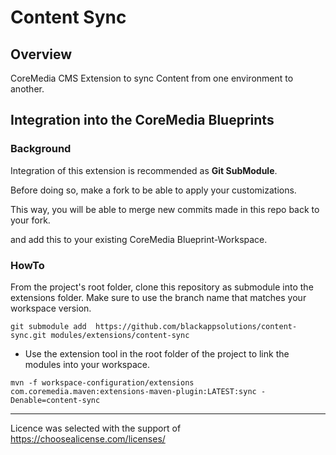 # Content Sync

## Overview
CoreMedia CMS Extension to sync Content from one environment to another.

## Integration into the CoreMedia Blueprints

### Background

Integration of this extension is recommended as **Git SubModule**.
                                                  
Before doing so, make a fork to be able to apply your customizations.

This way, you will be able to merge new commits made in this repo back to your fork.

and add this to your existing CoreMedia Blueprint-Workspace.
 
### HowTo

From the project's root folder, clone this repository as submodule into the extensions folder. Make sure to use the branch name that matches your workspace version. 
```
git submodule add  https://github.com/blackappsolutions/content-sync.git modules/extensions/content-sync
```

- Use the extension tool in the root folder of the project to link the modules into your workspace.
 ```
mvn -f workspace-configuration/extensions com.coremedia.maven:extensions-maven-plugin:LATEST:sync -Denable=content-sync
```
---
Licence was selected with the support of https://choosealicense.com/licenses/
                                       
